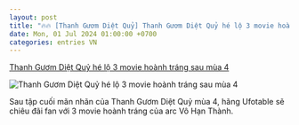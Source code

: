 ```yaml
---
layout: post
title: "🔥🔥 [Thanh Gươm Diệt Quỷ] Thanh Gươm Diệt Quỷ hé lộ 3 movie hoành tráng sau mùa 4"
date: Mon, 01 Jul 2024 01:00:00 +0700
categories: entries VN
---
```

[Thanh Gươm Diệt Quỷ hé lộ 3 movie hoành tráng sau mùa 4](https://minhtuanmobile.com/tin-tuc/thanh-guom-diet-quy-he-lo-3-movie-hoanh-trang-sau-mua-4/)

![Thanh Gươm Diệt Quỷ hé lộ 3 movie hoành tráng sau mùa 4](https://minhtuanmobile.com/uploads/blog/thanh-guom-diet-quy-he-lo-3-movie-hoanh-trang-sau-mua-4-240701103725.jpg)

Sau tập cuối mãn nhãn của Thanh Gươm Diệt Quỷ mùa 4, hãng Ufotable sẽ chiêu đãi fan với 3 movie hoành tráng của arc Vô Hạn Thành.

